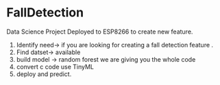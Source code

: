 # FallDetection
Data Science Project Deployed to ESP8266 to create new feature.
1. Identify need-> if you are looking for creating a fall detection feature .
2. Find datset-> available
3. build model -> random forest we are giving you the whole code
4. convert c code use TinyML
5. deploy and predict.

